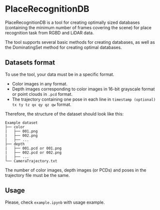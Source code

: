 # PlaceRecognitionDB
PlaceRecognitionDB is a tool for creating optimally sized databases (containing the minimum number of frames covering the scene) for place recognition task from RGBD and LiDAR data.

The tool supports several basic methods for creating databases, as well as the DominatingSet method for creating optimal databases.

## Datasets format
To use the tool, your data must be in a specific format.
* Color images in any format.
* Depth images corresponding to color images in 16-bit grayscale format or point clouds in `.pcd` format.
* The trajectory containing one pose in each line in `timestamp (optional) tx ty tz qx qy qz qw` format.

Therefore, the structure of the dataset should look like this:
```
Example dataset
├── color
|   ├── 001.png
|   ├── 002.png
|   ├── ...
├── depth
|   ├── 001.pcd or 001.png
|   ├── 002.pcd or 002.png
|   ├── ...
└── CameraTrajectory.txt
```
The number of color images, depth images (or PCDs) and poses 
in the trajectory file must be the same.

## Usage
Please, check `example.ipynb` with usage example.
